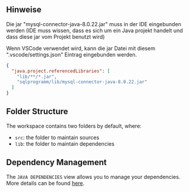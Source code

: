 ## Hinweise

Die jar "mysql-connector-java-8.0.22.jar" muss in der IDE eingebunden werden
(IDE muss wissen, dass es sich um ein Java projekt handelt und dass diese jar vom Projekt benutzt wird)

Wenn VSCode verwendet wird, kann die jar Datei mit diesem ".vscode/settings.json" Eintrag eingebunden werden.

```json
{
  "java.project.referencedLibraries": [
    "lib/**/*.jar",
    "sqlprogramm/lib/mysql-connector-java-8.0.22.jar"
  ]
}
```

## Folder Structure

The workspace contains two folders by default, where:

- `src`: the folder to maintain sources
- `lib`: the folder to maintain dependencies

## Dependency Management

The `JAVA DEPENDENCIES` view allows you to manage your dependencies. More details can be found [here](https://github.com/microsoft/vscode-java-pack/blob/master/release-notes/v0.9.0.md#work-with-jar-files-directly).
